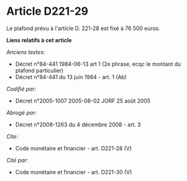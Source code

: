 # Article D221-29

Le plafond prévu à l'article D. 221-28 est fixé à 76 500 euros.

**Liens relatifs à cet article**

_Anciens textes_:

  - Décret n°84-441 1984-06-13 art 1 (2e phrase, ecqc le montant du plafond particulier)
  - Décret n°84-441 du 13 juin 1984 - art. 1 (Ab)

_Codifié par_:

  - Décret n°2005-1007 2005-08-02 JORF 25 août 2005

_Abrogé par_:

  - Décret n°2008-1263 du 4 décembre 2008 - art. 3

_Cite_:

  - Code monétaire et financier - art. D221-28 (V)

_Cité par_:

  - Code monétaire et financier - art. D221-30 (V)
